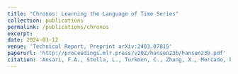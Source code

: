 ```yaml
---
title: "Chronos: Learning the Language of Time Series"
collection: publications
permalink: /publications/chronos
excerpt:
date: 2024-03-12
venue: 'Technical Report, Preprint arXiv:2403.07815'
paperurl: 'http://proceedings.mlr.press/v202/hansen23b/hansen23b.pdf'
citation: 'Ansari, F.A., Stella, L., Turkmen, C., Zhang, X., Mercado, P., Shen, H., Shchur, O., Rangapuram, S.S., Arango, S.A., Kapoor, S., Zschiegner, J., <b>Maddix, D.C.</b>, et al. (2024). &quot;Chronos: Learning the Language of Time Series.&quot; <i> Technical Report, Preprint arXiv:2403.07815</i>.'
---
```

